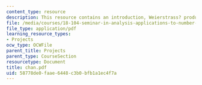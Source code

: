 ```yaml
---
content_type: resource
description: This resource contains an introduction, Weierstrass? product formula.
file: /media/courses/18-104-seminar-in-analysis-applications-to-number-theory-fall-2006/58778de0faae6448c3b0bfb1a1ec4f7a_chan.pdf
file_type: application/pdf
learning_resource_types:
- Projects
ocw_type: OCWFile
parent_title: Projects
parent_type: CourseSection
resourcetype: Document
title: chan.pdf
uid: 58778de0-faae-6448-c3b0-bfb1a1ec4f7a
---
```

